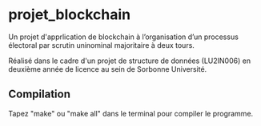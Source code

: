 # projet_blockchain
Un projet d'apprlication de blockchain à l’organisation d’un processus électoral par scrutin uninominal majoritaire à deux tours. 

Réalisé dans le cadre d'un projet de structure de données (LU2IN006) en deuxième année de licence au sein de Sorbonne Université.

## Compilation
Tapez "make" ou "make all" dans le terminal pour compiler le programme.
